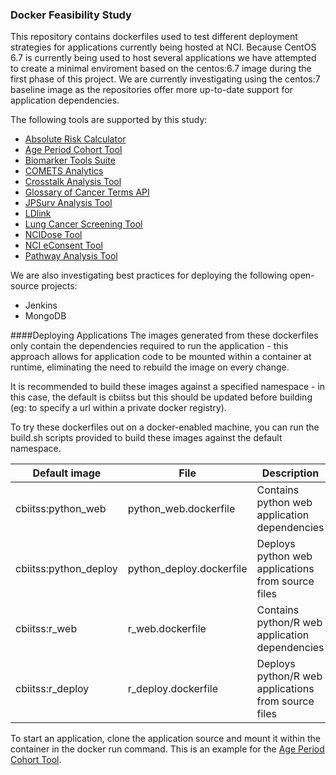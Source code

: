 ### Docker Feasibility Study

This repository contains dockerfiles used to test different deployment strategies for applications currently being hosted at NCI. Because CentOS 6.7 is currently being used to host several applications we have attempted to create a minimal enviroment based on the centos:6.7 image during the first phase of this project. We are currently investigating using the centos:7 baseline image as the repositories offer more up-to-date support for application dependencies.

The following tools are supported by this study:

- [Absolute Risk Calculator](https://github.com/CBIIT/nci-webtools-dceg-risk-assessment)
- [Age Period Cohort Tool](https://github.com/CBIIT/nci-webtools-dceg-age-period-cohort)
- [Biomarker Tools Suite](https://github.com/CBIIT/nci-webtools-dceg-sw-computational-tools)
- [COMETS Analytics](https://github.com/CBIIT/nci-webtools-comets-analytics)
- [Crosstalk Analysis Tool](https://github.com/CBIIT/nci-webtools-dceg-age-period-cohort)
- [Glossary of Cancer Terms API](https://github.com/CBIIT/nci-analysis-tools-glossary)
- [JPSurv Analysis Tool](https://github.com/CBIIT/nci-webtools-dccps-seer)
- [LDlink](https://github.com/CBIIT/nci-webtools-dceg-linkage)
- [Lung Cancer Screening Tool](https://github.com/CBIIT/nci-webtools-dceg-risk-assessment)
- [NCIDose Tool](https://github.com/CBIIT/nci-webtools-dceg-ncidose)
- [NCI eConsent Tool](https://github.com/CBIIT/nci-webtools-dceg-econsent)
- [Pathway Analysis Tool](https://github.com/CBIIT/nci-webtools-dceg-pathway-analysis)

We are also investigating best practices for deploying the following open-source projects:
- Jenkins
- MongoDB

####Deploying Applications
The images generated from these dockerfiles only contain the dependencies required to run the application - this approach allows for application code to be mounted within a container at runtime, eliminating the need to rebuild the image on every change.

It is recommended to build these images against a specified namespace - in this case, the default is cbiitss but this should be updated before building (eg: to specify a url within a private docker registry).

To try these dockerfiles out on a docker-enabled machine, you can run the build.sh scripts provided to build these images against the default namespace.

| Default image         | File                        | Description                                          | 
| --------------------- | --------------------------- | ---------------------------------------------------- |
| cbiitss:python_web    | python_web.dockerfile       | Contains python web application dependencies         |
| cbiitss:python_deploy | python_deploy.dockerfile    | Deploys python web applications from source files    |
| cbiitss:r_web         | r_web.dockerfile            | Contains python/R web application dependencies       |
| cbiitss:r_deploy      | r_deploy.dockerfile         | Deploys python/R web applications from source files  |

To start an application, clone the application source and mount it within the container in the docker run command. This is an example for the [Age Period Cohort Tool](https://github.com/CBIIT/nci-webtools-dceg-age-period-cohort).




